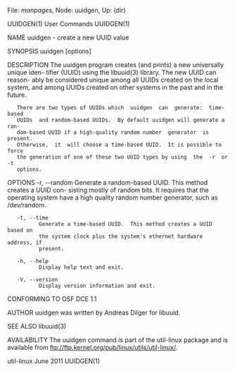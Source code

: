 File: *manpages*,  Node: uuidgen,  Up: (dir)

UUIDGEN(1)                       User Commands                      UUIDGEN(1)



NAME
       uuidgen - create a new UUID value

SYNOPSIS
       uuidgen [options]

DESCRIPTION
       The uuidgen program creates (and prints) a new universally unique iden-
       tifier (UUID) using the libuuid(3) library.  The new UUID  can  reason-
       ably  be considered unique among all UUIDs created on the local system,
       and among UUIDs created on other systems in the past and in the future.

       There are two types of UUIDs which  uuidgen  can  generate:  time-based
       UUIDs  and random-based UUIDs.  By default uuidgen will generate a ran-
       dom-based UUID if a high-quality random number  generator  is  present.
       Otherwise,  it  will choose a time-based UUID.  It is possible to force
       the generation of one of these two UUID types by using  the  -r  or  -t
       options.

OPTIONS
       -r, --random
              Generate  a  random-based UUID.  This method creates a UUID con-
              sisting mostly of random bits.  It requires that  the  operating
              system  have  a  high  quality  random number generator, such as
              /dev/random.

       -t, --time
              Generate a time-based UUID.  This method creates a UUID based on
              the system clock plus the system's ethernet hardware address, if
              present.

       -h, --help
              Display help text and exit.

       -V, --version
              Display version information and exit.

CONFORMING TO
       OSF DCE 1.1

AUTHOR
       uuidgen was written by Andreas Dilger for libuuid.

SEE ALSO
       libuuid(3)

AVAILABILITY
       The uuidgen command is part of the util-linux package and is  available
       from ftp://ftp.kernel.org/pub/linux/utils/util-linux/.



util-linux                         June 2011                        UUIDGEN(1)
